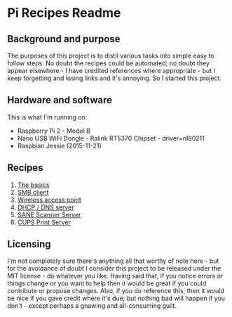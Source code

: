 # Pi Recipes Readme
## Background and purpose
The purposes of this project is to distil various tasks into simple easy to follow steps.
No doubt the recipes could be automated; no doubt they appear elsewhere - I have credited
references where appropriate - but I keep forgetting and losing links and it's annoying.
So I started this project.

## Hardware and software
This is what I'm running on:
 * Raspberry Pi 2 - Model B
 * Nano USB WiFi Dongle - Ralink RT5370 Chipset - driver=nl80211
 * Raspbian Jessie (2015-11-21)

## Recipes
1. [The basics](basics.md)
2. [SMB client](smb-client.md)
3. [Wireless access point](wireless-access-point.md)
4. [DHCP / DNS server](dhcp-dns-server.md)
5. [SANE Scanner Server](scanner-server.md)
6. [CUPS Print Server](cups-print-server.md)

## Licensing
I'm not completely sure there's anything all that worthy of note here - but for the avoidance
of doubt I consider this project to be released under the MIT license - do whatever you like.
Having said that, if you notice errors or things change or you want to help then it would be
great if you could contribute or propose changes. Also, if you do reference this, then it would
be nice if you gave credit where it's due; but nothing bad will happen if you don't - except
perhaps a gnawing and all-consuming guilt.